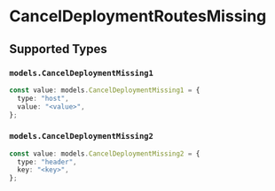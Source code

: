 # CancelDeploymentRoutesMissing


## Supported Types

### `models.CancelDeploymentMissing1`

```typescript
const value: models.CancelDeploymentMissing1 = {
  type: "host",
  value: "<value>",
};
```

### `models.CancelDeploymentMissing2`

```typescript
const value: models.CancelDeploymentMissing2 = {
  type: "header",
  key: "<key>",
};
```


